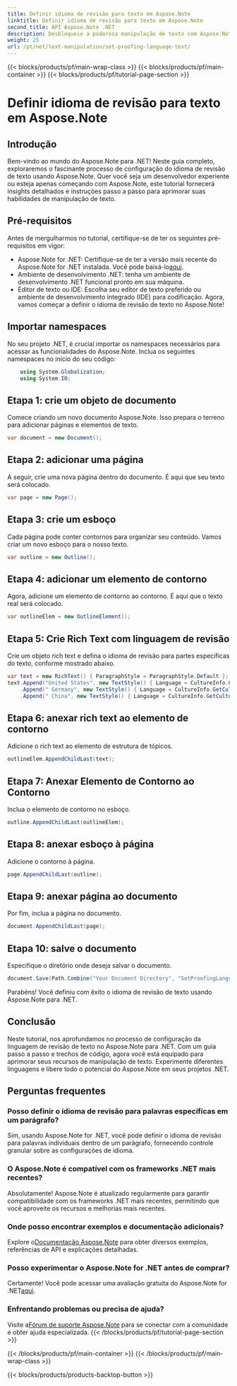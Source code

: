 ```yaml
---
title: Definir idioma de revisão para texto em Aspose.Note
linktitle: Definir idioma de revisão para texto em Aspose.Note
second_title: API Aspose.Note .NET
description: Desbloqueie a poderosa manipulação de texto com Aspose.Note para .NET. Defina o idioma de revisão sem esforço com orientação passo a passo. Aprimore seus projetos .NET agora!
weight: 25
url: /pt/net/text-manipulation/set-proofing-language-text/
---
```


{{< blocks/products/pf/main-wrap-class >}}
{{< blocks/products/pf/main-container >}}
{{< blocks/products/pf/tutorial-page-section >}}

# Definir idioma de revisão para texto em Aspose.Note

## Introdução
Bem-vindo ao mundo do Aspose.Note para .NET! Neste guia completo, exploraremos o fascinante processo de configuração do idioma de revisão de texto usando Aspose.Note. Quer você seja um desenvolvedor experiente ou esteja apenas começando com Aspose.Note, este tutorial fornecerá insights detalhados e instruções passo a passo para aprimorar suas habilidades de manipulação de texto.
## Pré-requisitos
Antes de mergulharmos no tutorial, certifique-se de ter os seguintes pré-requisitos em vigor:
- Aspose.Note for .NET: Certifique-se de ter a versão mais recente do Aspose.Note for .NET instalada. Você pode baixá-lo[aqui](https://releases.aspose.com/note/net/).
- Ambiente de desenvolvimento .NET: tenha um ambiente de desenvolvimento .NET funcional pronto em sua máquina.
- Editor de texto ou IDE: Escolha seu editor de texto preferido ou ambiente de desenvolvimento integrado (IDE) para codificação.
Agora, vamos começar a definir o idioma de revisão de texto no Aspose.Note!
## Importar namespaces
No seu projeto .NET, é crucial importar os namespaces necessários para acessar as funcionalidades do Aspose.Note. Inclua os seguintes namespaces no início do seu código:
```csharp
    using System.Globalization;
    using System.IO;
```
## Etapa 1: crie um objeto de documento
Comece criando um novo documento Aspose.Note. Isso prepara o terreno para adicionar páginas e elementos de texto.
```csharp
var document = new Document();
```
## Etapa 2: adicionar uma página
A seguir, crie uma nova página dentro do documento. É aqui que seu texto será colocado.
```csharp
var page = new Page();
```
## Etapa 3: crie um esboço
Cada página pode conter contornos para organizar seu conteúdo. Vamos criar um novo esboço para o nosso texto.
```csharp
var outline = new Outline();
```
## Etapa 4: adicionar um elemento de contorno
Agora, adicione um elemento de contorno ao contorno. É aqui que o texto real será colocado.
```csharp
var outlineElem = new OutlineElement();
```
## Etapa 5: Crie Rich Text com linguagem de revisão
Crie um objeto rich text e defina o idioma de revisão para partes específicas do texto, conforme mostrado abaixo.
```csharp
var text = new RichText() { ParagraphStyle = ParagraphStyle.Default };
text.Append("United States", new TextStyle() { Language = CultureInfo.GetCultureInfo("en-US") })
    .Append(" Germany", new TextStyle() { Language = CultureInfo.GetCultureInfo("de-DE") })
    .Append(" China", new TextStyle() { Language = CultureInfo.GetCultureInfo("zh-CN") });
```
## Etapa 6: anexar rich text ao elemento de contorno
Adicione o rich text ao elemento de estrutura de tópicos.
```csharp
outlineElem.AppendChildLast(text);
```
## Etapa 7: Anexar Elemento de Contorno ao Contorno
Inclua o elemento de contorno no esboço.
```csharp
outline.AppendChildLast(outlineElem);
```
## Etapa 8: anexar esboço à página
Adicione o contorno à página.
```csharp
page.AppendChildLast(outline);
```
## Etapa 9: anexar página ao documento
Por fim, inclua a página no documento.
```csharp
document.AppendChildLast(page);
```
## Etapa 10: salve o documento
Especifique o diretório onde deseja salvar o documento.
```csharp
document.Save(Path.Combine("Your Document Directory", "SetProofingLanguageForText.one"));
```
Parabéns! Você definiu com êxito o idioma de revisão de texto usando Aspose.Note para .NET.
## Conclusão
Neste tutorial, nos aprofundamos no processo de configuração da linguagem de revisão de texto no Aspose.Note para .NET. Com um guia passo a passo e trechos de código, agora você está equipado para aprimorar seus recursos de manipulação de texto. Experimente diferentes linguagens e libere todo o potencial do Aspose.Note em seus projetos .NET.

## Perguntas frequentes
### Posso definir o idioma de revisão para palavras específicas em um parágrafo?
Sim, usando Aspose.Note for .NET, você pode definir o idioma de revisão para palavras individuais dentro de um parágrafo, fornecendo controle granular sobre as configurações de idioma.
### O Aspose.Note é compatível com os frameworks .NET mais recentes?
Absolutamente! Aspose.Note é atualizado regularmente para garantir compatibilidade com os frameworks .NET mais recentes, permitindo que você aproveite os recursos e melhorias mais recentes.
### Onde posso encontrar exemplos e documentação adicionais?
 Explore o[Documentação Aspose.Note](https://reference.aspose.com/note/net/) para obter diversos exemplos, referências de API e explicações detalhadas.
### Posso experimentar o Aspose.Note for .NET antes de comprar?
 Certamente! Você pode acessar uma avaliação gratuita do Aspose.Note for .NET[aqui](https://releases.aspose.com/).
### Enfrentando problemas ou precisa de ajuda?
 Visite a[Fórum de suporte Aspose.Note](https://forum.aspose.com/c/note/28) para se conectar com a comunidade e obter ajuda especializada.
{{< /blocks/products/pf/tutorial-page-section >}}

{{< /blocks/products/pf/main-container >}}
{{< /blocks/products/pf/main-wrap-class >}}

{{< blocks/products/products-backtop-button >}}
